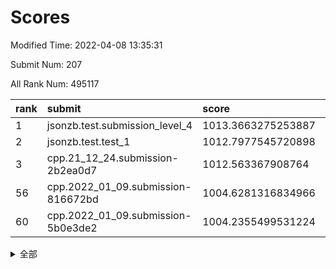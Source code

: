 # Scores

Modified Time: 2022-04-08 13:35:31

Submit Num: 207

All Rank Num: 495117

| rank |               submit               |       score        |       sigma        | pk_num |
| :--- | :--------------------------------- | :----------------- | :----------------- | :----- |
| 1    | jsonzb.test.submission_level_4     | 1013.3663275253887 | 0.8220265272731518 | 9570   |
| 2    | jsonzb.test.test_1                 | 1012.7977545720898 | 0.8208265535776356 | 9569   |
| 3    | cpp.21_12_24.submission-2b2ea0d7   | 1012.563367908764  | 0.8098409069266969 | 9566   |
| 56   | cpp.2022_01_09.submission-816672bd | 1004.6281316834966 | 0.7031037276007146 | 9570   |
| 60   | cpp.2022_01_09.submission-5b0e3de2 | 1004.2355499531224 | 0.7222256583586684 | 9561   |


<details>
<summary>全部</summary>

| rank |                 submit                 |       score        |       sigma        | pk_num |
| :--- | :------------------------------------- | :----------------- | :----------------- | :----- |
| 1    | jsonzb.test.submission_level_4         | 1013.3663275253887 | 0.8220265272731518 | 9570   |
| 2    | jsonzb.test.test_1                     | 1012.7977545720898 | 0.8208265535776356 | 9569   |
| 3    | cpp.21_12_24.submission-2b2ea0d7       | 1012.563367908764  | 0.8098409069266969 | 9566   |
| 4    | gobigger.level_3.submission_level_3_30 | 1011.7792195497135 | 0.7918166385329378 | 9572   |
| 5    | gobigger.level_3.submission_level_3_40 | 1011.7257004894466 | 0.7639792584193313 | 9566   |
| 6    | gobigger.level_3.submission_level_3_37 | 1011.6064863208485 | 0.7748889244504674 | 9570   |
| 7    | gobigger.level_3.submission_level_3_2  | 1011.5967539174895 | 0.7643339350992264 | 9566   |
| 8    | gobigger.level_3.submission_level_3_3  | 1011.2845790226108 | 0.7916972411617961 | 9568   |
| 9    | gobigger.level_3.submission_level_3_10 | 1011.0018784729286 | 0.7734568880345333 | 9564   |
| 10   | gobigger.level_3.submission_level_3_26 | 1010.9936799685308 | 0.7624302270410547 | 9571   |
| 11   | gobigger.level_3.submission_level_3_9  | 1010.9645601772191 | 0.7781932864368307 | 9570   |
| 12   | gobigger.level_3.submission_level_3_36 | 1010.8746116865735 | 0.785588386254142  | 9571   |
| 13   | gobigger.level_3.submission_level_3_28 | 1010.7164229959651 | 0.7566010694306748 | 9570   |
| 14   | gobigger.level_3.submission_level_3_7  | 1010.594283245743  | 0.7556842976698004 | 9569   |
| 15   | gobigger.level_3.submission_level_3_49 | 1010.5461309493278 | 0.7839097537486536 | 9564   |
| 16   | gobigger.level_3.submission_level_3_47 | 1010.5118443229607 | 0.764358096390489  | 9569   |
| 17   | gobigger.level_3.submission_level_3_32 | 1010.5106163717459 | 0.756737940780305  | 9572   |
| 18   | gobigger.level_3.submission_level_3_42 | 1010.4976478817243 | 0.7668388192001125 | 9567   |
| 19   | gobigger.level_3.submission_level_3_27 | 1010.4963665001139 | 0.7518343099162466 | 9566   |
| 20   | gobigger.level_3.submission_level_3_23 | 1010.2931241348352 | 0.7602834052309204 | 9566   |
| 21   | gobigger.level_3.submission_level_3_1  | 1010.2480330106629 | 0.7720673381375472 | 9568   |
| 22   | gobigger.level_3.submission_level_3_46 | 1010.2430637920454 | 0.7548014281168661 | 9566   |
| 23   | gobigger.level_3.submission_level_3_20 | 1010.095501521332  | 0.7441587223341853 | 9568   |
| 24   | gobigger.level_3.submission_level_3_31 | 1010.0408918815523 | 0.771032214817198  | 9569   |
| 25   | gobigger.level_3.submission_level_3_41 | 1009.9600660698624 | 0.7782765745385938 | 9570   |
| 26   | gobigger.level_3.submission_level_3_38 | 1009.936945228221  | 0.7604581664576529 | 9570   |
| 27   | gobigger.level_3.submission_level_3_24 | 1009.8774853907738 | 0.7872776387473589 | 9566   |
| 28   | gobigger.level_3.submission_level_3_43 | 1009.874786760888  | 0.7637410238113886 | 9568   |
| 29   | gobigger.level_3.submission_level_3_45 | 1009.8392618277335 | 0.7674747528787607 | 9568   |
| 30   | gobigger.level_3.submission_level_3_39 | 1009.8082140041809 | 0.7591169694987325 | 9570   |
| 31   | gobigger.level_3.submission_level_3_48 | 1009.7381711216668 | 0.752028629430585  | 9567   |
| 32   | gobigger.level_3.submission_level_3_19 | 1009.7195488694562 | 0.7409652500439131 | 9563   |
| 33   | gobigger.level_3.submission_level_3_33 | 1009.6357005060567 | 0.7620478605794596 | 9566   |
| 34   | gobigger.level_3.submission_level_3_18 | 1009.6304905381427 | 0.7727626422805834 | 9573   |
| 35   | gobigger.level_3.submission_level_3_15 | 1009.6302244176027 | 0.7462416179406348 | 9566   |
| 36   | gobigger.level_3.submission_level_3_29 | 1009.5643877982708 | 0.7540355000353618 | 9570   |
| 37   | gobigger.level_3.submission_level_3_16 | 1009.4149298656308 | 0.7446958652084528 | 9567   |
| 38   | gobigger.level_3.submission_level_3_34 | 1009.3836110526412 | 0.7581178822557789 | 9568   |
| 39   | gobigger.level_3.submission_level_3_22 | 1009.3735249776378 | 0.7529501353584027 | 9565   |
| 40   | gobigger.level_3.submission_level_3_35 | 1009.3490590804104 | 0.7575788453790112 | 9569   |
| 41   | gobigger.level_3.submission_level_3_0  | 1009.2105692606467 | 0.765321428281957  | 9564   |
| 42   | gobigger.level_3.submission_level_3_13 | 1009.1663123732019 | 0.7413035283679718 | 9565   |
| 43   | gobigger.level_3.submission_level_3_14 | 1008.9913869245331 | 0.7654506413744386 | 9568   |
| 44   | gobigger.level_3.submission_level_3_4  | 1008.9337107525566 | 0.7240701904870812 | 9570   |
| 45   | gobigger.level_3.submission_level_3_5  | 1008.8820072061418 | 0.7380347943216405 | 9561   |
| 46   | gobigger.level_3.submission_level_3_12 | 1008.823721534055  | 0.7400195681419023 | 9567   |
| 47   | gobigger.level_3.submission_level_3_25 | 1008.7792416011081 | 0.7329979789953642 | 9569   |
| 48   | gobigger.level_3.submission_level_3_21 | 1008.7382551140706 | 0.7568261931677309 | 9567   |
| 49   | gobigger.level_3.submission_level_3_17 | 1008.5393647574422 | 0.7324917595123095 | 9565   |
| 50   | gobigger.level_3.submission_level_3_6  | 1008.4589139630441 | 0.7446842529616775 | 9571   |
| 51   | gobigger.level_3.submission_level_3_11 | 1008.1846657991734 | 0.7278280119448441 | 9569   |
| 52   | gobigger.level_3.submission_level_3_44 | 1008.1375184185393 | 0.7358556791589481 | 9568   |
| 53   | gobigger.level_3.submission_level_3_8  | 1007.9908800618072 | 0.7304462250702619 | 9565   |
| 54   | gobigger.level_1.submission_level_1_10 | 1004.7783426043529 | 0.7117309668821832 | 9567   |
| 55   | gobigger.level_1.submission_level_1_11 | 1004.7148760065868 | 0.7153997127823887 | 9570   |
| 56   | cpp.2022_01_09.submission-816672bd     | 1004.6281316834966 | 0.7031037276007146 | 9570   |
| 57   | gobigger.level_1.submission_level_1_0  | 1004.4532793948805 | 0.7277403560374763 | 9560   |
| 58   | gobigger.level_1.submission_level_1_7  | 1004.42737925636   | 0.7139807313718287 | 9562   |
| 59   | gobigger.level_1.submission_level_1_12 | 1004.2557470777458 | 0.7218918855843143 | 9571   |
| 60   | cpp.2022_01_09.submission-5b0e3de2     | 1004.2355499531224 | 0.7222256583586684 | 9561   |
| 61   | gobigger.level_1.submission_level_1_2  | 1004.1823855474837 | 0.7108694066048367 | 9571   |
| 62   | gobigger.level_1.submission_level_1_16 | 1004.0944552364407 | 0.707707934338928  | 9568   |
| 63   | gobigger.level_1.submission_level_1_43 | 1004.0644613551768 | 0.7168122190242545 | 9565   |
| 64   | gobigger.level_1.submission_level_1_31 | 1003.9863850899723 | 0.7098469971540836 | 9568   |
| 65   | gobigger.level_1.submission_level_1_30 | 1003.9706715317633 | 0.7291695339139496 | 9566   |
| 66   | gobigger.level_1.submission_level_1_28 | 1003.9478280048447 | 0.7183029848213933 | 9566   |
| 67   | gobigger.level_1.submission_level_1_23 | 1003.8347564079435 | 0.7254295325016363 | 9571   |
| 68   | gobigger.level_1.submission_level_1_21 | 1003.804405405755  | 0.7177050166085697 | 9564   |
| 69   | gobigger.level_1.submission_level_1_48 | 1003.7924803564079 | 0.7201643935377737 | 9565   |
| 70   | gobigger.level_1.submission_level_1_38 | 1003.7313834395203 | 0.7172581583048084 | 9565   |
| 71   | gobigger.level_1.submission_level_1_22 | 1003.6828113378735 | 0.7114210515241529 | 9569   |
| 72   | gobigger.level_1.submission_level_1_39 | 1003.6218731114958 | 0.7127600282243959 | 9569   |
| 73   | gobigger.level_1.submission_level_1_32 | 1003.6178421940555 | 0.7277262007385399 | 9571   |
| 74   | gobigger.level_1.submission_level_1_34 | 1003.5198997487711 | 0.7163519323316988 | 9571   |
| 75   | gobigger.level_1.submission_level_1_14 | 1003.4282127001153 | 0.6990575053505926 | 9573   |
| 76   | gobigger.level_1.submission_level_1_15 | 1003.4130161001292 | 0.7092294805214708 | 9569   |
| 77   | gobigger.level_1.submission_level_1_29 | 1003.3895830446633 | 0.7226942519918049 | 9569   |
| 78   | gobigger.level_1.submission_level_1_25 | 1003.3803529878306 | 0.7049586906087426 | 9569   |
| 79   | gobigger.level_1.submission_level_1_37 | 1003.3601487259662 | 0.7235735966923464 | 9570   |
| 80   | gobigger.level_1.submission_level_1_33 | 1003.332201796685  | 0.711448022434308  | 9566   |
| 81   | gobigger.level_1.submission_level_1_17 | 1003.3271105137673 | 0.718081374936038  | 9563   |
| 82   | gobigger.level_1.submission_level_1_49 | 1003.2253529511894 | 0.7177465846698636 | 9565   |
| 83   | gobigger.level_1.submission_level_1_45 | 1003.1948990432038 | 0.7086948163438456 | 9570   |
| 84   | gobigger.level_1.submission_level_1_1  | 1003.1205397549335 | 0.7131104046077326 | 9569   |
| 85   | gobigger.level_1.submission_level_1_40 | 1002.9977687340321 | 0.7208769427649561 | 9570   |
| 86   | gobigger.level_1.submission_level_1_41 | 1002.9934980254734 | 0.7079732122659762 | 9564   |
| 87   | gobigger.level_1.submission_level_1_26 | 1002.88731175511   | 0.7144562829031211 | 9565   |
| 88   | gobigger.level_1.submission_level_1_20 | 1002.8424479973573 | 0.711551787170149  | 9570   |
| 89   | gobigger.level_1.submission_level_1_9  | 1002.776022440255  | 0.7196476578988709 | 9568   |
| 90   | gobigger.level_1.submission_level_1_46 | 1002.7047416677885 | 0.7033136447780592 | 9572   |
| 91   | gobigger.level_1.submission_level_1_19 | 1002.6610339765367 | 0.7152896423011554 | 9568   |
| 92   | gobigger.level_1.submission_level_1_47 | 1002.5886045009784 | 0.7022481481370177 | 9569   |
| 93   | gobigger.level_1.submission_level_1_3  | 1002.445101938194  | 0.7083549691953132 | 9566   |
| 94   | gobigger.level_1.submission_level_1_8  | 1002.3459032231577 | 0.699066724696627  | 9566   |
| 95   | gobigger.level_1.submission_level_1_13 | 1002.3421431229101 | 0.7138433147544923 | 9568   |
| 96   | gobigger.level_1.submission_level_1_4  | 1002.3266996536563 | 0.7320664701553462 | 9567   |
| 97   | gobigger.level_1.submission_level_1_5  | 1002.2727944555966 | 0.7089520719984487 | 9569   |
| 98   | gobigger.level_1.submission_level_1_36 | 1002.2109175336147 | 0.7133248940532723 | 9570   |
| 99   | gobigger.level_1.submission_level_1_6  | 1002.1862993017551 | 0.6968725771121584 | 9566   |
| 100  | gobigger.level_1.submission_level_1_18 | 1002.0666795191837 | 0.7000942567737252 | 9572   |
| 101  | gobigger.level_1.submission_level_1_27 | 1001.9959042635307 | 0.7063954127543065 | 9565   |
| 102  | gobigger.level_1.submission_level_1_44 | 1001.949105085978  | 0.7043750430196009 | 9568   |
| 103  | gobigger.level_1.submission_level_1_35 | 1001.8301147727399 | 0.7172328978083468 | 9569   |
| 104  | gobigger.level_1.submission_level_1_42 | 1001.7520734458618 | 0.7068381843814877 | 9565   |
| 105  | gobigger.level_1.submission_level_1_24 | 1001.4781538587057 | 0.711401370108777  | 9563   |
| 106  | gobigger.random.submission_random_22   | 997.281051141414   | 0.7010848954079483 | 9566   |
| 107  | gobigger.random.submission_random_28   | 997.16628759322    | 0.7073096279615656 | 9564   |
| 108  | gobigger.random.submission_random_13   | 996.9659647115903  | 0.7029714284865425 | 9568   |
| 109  | gobigger.random.submission_random_1    | 996.8692085698934  | 0.7069019181247359 | 9567   |
| 110  | gobigger.random.submission_random_15   | 996.7657212187056  | 0.7141527679112848 | 9569   |
| 111  | gobigger.random.submission_random_18   | 996.7084911666032  | 0.7086393419696613 | 9568   |
| 112  | gobigger.random.submission_random_49   | 996.645022729794   | 0.7134904799558328 | 9567   |
| 113  | gobigger.random.submission_random_26   | 996.6302853085842  | 0.7232179814681116 | 9566   |
| 114  | gobigger.random.submission_random_10   | 996.621666643824   | 0.7084931901402511 | 9566   |
| 115  | gobigger.random.submission_random_3    | 996.4965311178598  | 0.7057540957930565 | 9569   |
| 116  | gobigger.random.submission_random_25   | 996.3575852017469  | 0.7024443533001634 | 9564   |
| 117  | gobigger.random.submission_random_35   | 996.3338019111263  | 0.7033032742267636 | 9565   |
| 118  | gobigger.random.submission_random_33   | 996.2866732301998  | 0.7136016725127646 | 9565   |
| 119  | gobigger.random.submission_random_34   | 996.2559820801421  | 0.7103988885581752 | 9570   |
| 120  | gobigger.random.submission_random_6    | 996.2529968507486  | 0.6916014669077771 | 9565   |
| 121  | gobigger.random.submission_random_16   | 996.2498068528687  | 0.7132997415789213 | 9566   |
| 122  | gobigger.random.submission_random_12   | 996.2148055015238  | 0.7171734726292013 | 9564   |
| 123  | gobigger.random.submission_random_45   | 996.2047316164105  | 0.7102652071028023 | 9568   |
| 124  | gobigger.random.submission_random_17   | 996.1501757651603  | 0.7089057938949619 | 9567   |
| 125  | gobigger.random.submission_random_48   | 996.1353779709807  | 0.716536617093864  | 9568   |
| 126  | gobigger.random.submission_random_20   | 996.1143789531004  | 0.7063401456483369 | 9566   |
| 127  | gobigger.random.submission_random_39   | 996.0544148776368  | 0.7119538589269839 | 9569   |
| 128  | gobigger.random.submission_random_9    | 996.052020341337   | 0.710604114602747  | 9569   |
| 129  | gobigger.random.submission_random_5    | 996.0409471795501  | 0.7021445989326057 | 9570   |
| 130  | gobigger.random.submission_random_8    | 996.0132946950264  | 0.7106791106231377 | 9566   |
| 131  | gobigger.random.submission_random_44   | 996.0056611930095  | 0.7137532785005334 | 9569   |
| 132  | gobigger.random.submission_random_42   | 995.99564558849    | 0.7281830450210578 | 9568   |
| 133  | gobigger.random.submission_random_36   | 995.9810910635558  | 0.7073800730757674 | 9565   |
| 134  | gobigger.random.submission_random_4    | 995.9785396950783  | 0.7026610024959328 | 9560   |
| 135  | gobigger.random.submission_random_14   | 995.971959469083   | 0.7139626155251725 | 9568   |
| 136  | gobigger.random.submission_random_38   | 995.8846825118321  | 0.7153439635960768 | 9570   |
| 137  | gobigger.random.submission_random_11   | 995.8490002757279  | 0.7293782912883771 | 9567   |
| 138  | gobigger.random.submission_random_40   | 995.6728516529898  | 0.7112979413729017 | 9573   |
| 139  | gobigger.random.submission_random_2    | 995.5827994588241  | 0.7072126667345693 | 9569   |
| 140  | gobigger.random.submission_random_21   | 995.4888872086411  | 0.6978114386193442 | 9567   |
| 141  | gobigger.random.submission_random_46   | 995.4742439081563  | 0.714308403313042  | 9563   |
| 142  | gobigger.random.submission_random_23   | 995.4488830076731  | 0.7121930898489948 | 9562   |
| 143  | gobigger.random.submission_random_7    | 995.4291376462547  | 0.7138575701511584 | 9565   |
| 144  | gobigger.random.submission_random_29   | 995.3936431975143  | 0.7248532154093423 | 9570   |
| 145  | gobigger.random.submission_random_32   | 995.3787890268184  | 0.7138533831432563 | 9566   |
| 146  | gobigger.random.submission_random_0    | 995.3281254711624  | 0.7096596160031776 | 9570   |
| 147  | gobigger.random.submission_random_31   | 995.3273511764243  | 0.7212945609049828 | 9567   |
| 148  | gobigger.random.submission_random_41   | 995.3242847784747  | 0.7126237936341346 | 9568   |
| 149  | gobigger.random.submission_random_43   | 995.2735179492181  | 0.7222086752291362 | 9562   |
| 150  | gobigger.random.submission_random_30   | 995.1564671513603  | 0.7092557134204935 | 9572   |
| 151  | gobigger.random.submission_random_47   | 995.1035903581467  | 0.7103937809879862 | 9564   |
| 152  | gobigger.random.submission_random_24   | 995.0691624541399  | 0.7084447894307727 | 9565   |
| 153  | gobigger.random.submission_random_19   | 995.0187000408936  | 0.722945043396599  | 9570   |
| 154  | gobigger.random.submission_random_27   | 994.9498117796646  | 0.7081621881609124 | 9571   |
| 155  | gobigger.random.submission_random_37   | 994.8535310062437  | 0.7137142931629924 | 9571   |
| 156  | gobigger.level_2.submission_level_2_11 | 994.4721548961954  | 0.7127353039461513 | 9566   |
| 157  | gobigger.level_2.submission_level_2_29 | 994.396939866089   | 0.7280599942266283 | 9564   |
| 158  | gobigger.level_2.submission_level_2_25 | 994.0324515761591  | 0.7276087669008471 | 9567   |
| 159  | gobigger.level_2.submission_level_2_44 | 993.8893288339219  | 0.7175490077203709 | 9571   |
| 160  | gobigger.level_2.submission_level_2_42 | 993.8521094292057  | 0.733297898347111  | 9565   |
| 161  | gobigger.level_2.submission_level_2_19 | 993.8235923102646  | 0.7298566694144085 | 9572   |
| 162  | gobigger.level_2.submission_level_2_33 | 993.7439553807844  | 0.7504629332333074 | 9564   |
| 163  | gobigger.level_2.submission_level_2_12 | 993.5921727275125  | 0.7312406467898213 | 9570   |
| 164  | gobigger.level_2.submission_level_2_0  | 993.5816291012208  | 0.7384177590039248 | 9572   |
| 165  | gobigger.level_2.submission_level_2_8  | 993.5447369734452  | 0.741806305643642  | 9564   |
| 166  | gobigger.level_2.submission_level_2_40 | 993.5271132097895  | 0.7353156168422311 | 9569   |
| 167  | gobigger.level_2.submission_level_2_43 | 993.3161434847365  | 0.7258224764540927 | 9569   |
| 168  | gobigger.level_2.submission_level_2_10 | 993.2473843338735  | 0.7430273326550876 | 9569   |
| 169  | gobigger.level_2.submission_level_2_39 | 993.1851857391199  | 0.7362686555189981 | 9567   |
| 170  | gobigger.level_2.submission_level_2_35 | 993.0434918281579  | 0.7273174119268664 | 9570   |
| 171  | gobigger.level_2.submission_level_2_47 | 993.0097435169605  | 0.7417827049059234 | 9568   |
| 172  | gobigger.level_2.submission_level_2_32 | 992.9571082382857  | 0.7547000082025719 | 9568   |
| 173  | gobigger.level_2.submission_level_2_6  | 992.9529161520247  | 0.733309362867683  | 9563   |
| 174  | gobigger.level_2.submission_level_2_20 | 992.9388874005322  | 0.7508687121002711 | 9570   |
| 175  | gobigger.level_2.submission_level_2_13 | 992.8540849587195  | 0.7403084410806847 | 9569   |
| 176  | gobigger.level_2.submission_level_2_24 | 992.7715666489208  | 0.7557501323469767 | 9567   |
| 177  | gobigger.level_2.submission_level_2_14 | 992.6540903929894  | 0.7283097669046855 | 9571   |
| 178  | gobigger.level_2.submission_level_2_4  | 992.6378589741628  | 0.7275564996002586 | 9566   |
| 179  | gobigger.level_2.submission_level_2_41 | 992.5712353309005  | 0.7439301162134059 | 9565   |
| 180  | gobigger.level_2.submission_level_2_18 | 992.5505660912676  | 0.7563763579392682 | 9567   |
| 181  | gobigger.level_2.submission_level_2_3  | 992.4896008151818  | 0.7454965965737202 | 9563   |
| 182  | gobigger.level_2.submission_level_2_21 | 992.4675381014712  | 0.7307287926459143 | 9568   |
| 183  | gobigger.level_2.submission_level_2_23 | 992.3714820514939  | 0.7350767639576884 | 9564   |
| 184  | gobigger.level_2.submission_level_2_37 | 992.2735343156227  | 0.7398967635508189 | 9567   |
| 185  | gobigger.level_2.submission_level_2_15 | 992.2609900303155  | 0.7434130647556993 | 9569   |
| 186  | gobigger.level_2.submission_level_2_22 | 992.2375345126464  | 0.743203035494159  | 9563   |
| 187  | gobigger.level_2.submission_level_2_46 | 992.2017531526016  | 0.7250198367856683 | 9566   |
| 188  | gobigger.level_2.submission_level_2_26 | 992.178980428269   | 0.7476604165339819 | 9568   |
| 189  | gobigger.level_2.submission_level_2_1  | 992.1621494813141  | 0.754247641743807  | 9567   |
| 190  | gobigger.level_2.submission_level_2_16 | 992.0125237615773  | 0.7488305583814783 | 9569   |
| 191  | gobigger.level_2.submission_level_2_27 | 991.8428165995097  | 0.7309486421150068 | 9567   |
| 192  | gobigger.level_2.submission_level_2_45 | 991.8203760993582  | 0.7567718081592198 | 9571   |
| 193  | gobigger.level_2.submission_level_2_31 | 991.6811386937023  | 0.7594474073133471 | 9569   |
| 194  | gobigger.level_2.submission_level_2_28 | 991.5921309428945  | 0.7487382214862711 | 9566   |
| 195  | gobigger.level_2.submission_level_2_34 | 991.4353016895453  | 0.7416401955877568 | 9569   |
| 196  | gobigger.level_2.submission_level_2_38 | 991.3643366886905  | 0.7719399974560869 | 9568   |
| 197  | gobigger.level_2.submission_level_2_48 | 991.3299700732229  | 0.7320266187622009 | 9567   |
| 198  | gobigger.level_2.submission_level_2_49 | 991.2699030055328  | 0.7339087954600274 | 9565   |
| 199  | gobigger.level_2.submission_level_2_7  | 991.244688637007   | 0.7564079774469641 | 9568   |
| 200  | gobigger.level_2.submission_level_2_9  | 991.0881400050469  | 0.7761903679076303 | 9564   |
| 201  | gobigger.level_2.submission_level_2_36 | 991.027733165008   | 0.7510175372458487 | 9567   |
| 202  | gobigger.level_2.submission_level_2_30 | 990.9988632224333  | 0.757476481837879  | 9572   |
| 203  | gobigger.level_2.submission_level_2_17 | 990.9770608963328  | 0.7539038147239574 | 9568   |
| 204  | gobigger.level_2.submission_level_2_2  | 990.8667481772487  | 0.7552320191390387 | 9569   |
| 205  | gobigger.level_2.submission_level_2_5  | 990.2462009257926  | 0.7532040449571451 | 9570   |
| 206  | gobigger.none.submission_none_0        | 977.0662766604131  | 1.3083827936315116 | 9565   |
| 207  | gobigger.none.submission_none_1        | 976.7762418349026  | 1.3324149668970535 | 9570   |

</details>